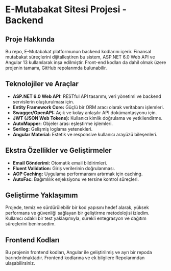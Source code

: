 # E-Mutabakat Sitesi Projesi - Backend

## Proje Hakkında
Bu repo, E-Mutabakat platformunun backend kodlarını içerir. Finansal mutabakat süreçlerini dijitalleştiren bu sistem, ASP.NET 6.0 Web API ve Angular 13 kullanılarak inşa edilmiştir. Front-end kodları da dahil olmak üzere projenin tamamı, GitHub repolarımda bulunabilir.

## Teknolojiler ve Araçlar
- **ASP.NET 6.0 Web API:** RESTful API tasarımı, veri yönetimi ve backend servislerin oluşturulması için.
- **Entity Framework Core:** Güçlü bir ORM aracı olarak veritabanı işlemleri.
- **Swagger/OpenAPI:** Açık ve kolay anlaşılır API dokümantasyonu için.
- **JWT (JSON Web Tokens):** Kullanıcı kimlik doğrulama ve yetkilendirme.
- **AutoMapper:** Objeler arası eşleştirme işlemleri.
- **Serilog:** Gelişmiş loglama yetenekleri.
- **Angular Material:** Estetik ve responsive kullanıcı arayüzü bileşenleri.

## Ekstra Özellikler ve Geliştirmeler
- **Email Gönderimi:** Otomatik email bildirimleri.
- **Fluent Validation:** Giriş verilerinin doğrulanması.
- **AOP Caching:** Uygulama performansını artırmak için caching.
- **AutoFac:** Bağımlılık enjeksiyonu ve tersine kontrol süreçleri.

## Geliştirme Yaklaşımım
Projede, temiz ve sürdürülebilir bir kod yapısını hedef alarak, yüksek performans ve güvenliği sağlayan bir geliştirme metodolojisi izledim. Kullanıcı odaklı bir test yaklaşımıyla, sürekli entegrasyon ve dağıtım süreçlerini benimsedim.

## Frontend Kodları
Bu projenin frontend kodları, Angular ile geliştirilmiş ve ayrı bir repoda barındırılmaktadır. Frontend kodlarına ve ek bilgilere Repolarımdan ulaşabilirsiniz.

